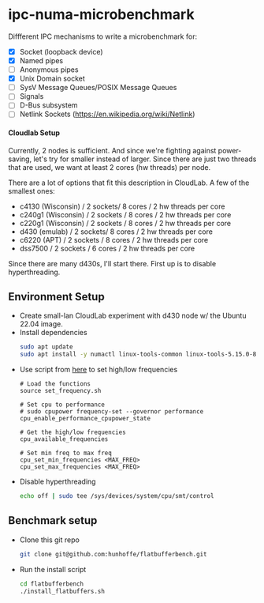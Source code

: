 # ipc-numa-microbenchmark

Diffferent IPC mechanisms to write a microbenchmark for:
- [x] Socket (loopback device)
- [x] Named pipes
- [ ] Anonymous pipes
- [x] Unix Domain socket
- [ ] SysV Message Queues/POSIX Message Queues
- [ ] Signals
- [ ] D-Bus subsystem
- [ ] Netlink Sockets (https://en.wikipedia.org/wiki/Netlink)

#### Cloudlab Setup

Currently, 2 nodes is sufficient. And since we're fighting against power-saving, let's try for smaller instead of larger.
Since there are just two threads that are used, we want at least 2 cores (hw threads) per node.

There are a lot of options that fit this description in CloudLab. A few of the smallest ones:
* c4130 (Wisconsin) / 2 sockets/ 8 cores / 2 hw threads per core
* c240g1 (Wisconsin) / 2 sockets / 8 cores / 2 hw threads per core
* c220g1 (Wisconsin) / 2 sockets / 8 cores / 2 hw threads per core
* d430 (emulab) / 2 sockets/ 8 cores / 2 hw threads per core
* c6220 (APT) / 2 sockets / 8 cores / 2 hw threads per core
* dss7500 / 2 sockets / 6 cores / 2 hw threads per core

Since there are many d430s, I'll start there. First up is to disable hyperthreading.

## Environment Setup

* Create small-lan CloudLab experiment with d430 node w/ the Ubuntu 22.04 image.
* Install dependencies 
  ```bash
  sudo apt update
  sudo apt install -y numactl linux-tools-common linux-tools-5.15.0-86-generic
  ```
* Use script from [here](https://www.alexgallego.org/perf/compiler/explorer/flatbuffers/smf/2018/06/30/effects-cpu-turbo.html) to set high/low frequencies
  ```
  # Load the functions
  source set_frequency.sh

  # Set cpu to performance
  # sudo cpupower frequency-set --governor performance
  cpu_enable_performance_cpupower_state

  # Get the high/low frequencies
  cpu_available_frequencies

  # Set min freq to max freq
  cpu_set_min_frequencies <MAX_FREQ>
  cpu_set_max_frequencies <MAX_FREQ>
  ```
* Disable hyperthreading
  ```bash
  echo off | sudo tee /sys/devices/system/cpu/smt/control
  ```

## Benchmark setup

* Clone this git repo
  ```bash
  git clone git@github.com:hunhoffe/flatbufferbench.git
  ```
* Run the install script
  ```bash
  cd flatbufferbench
  ./install_flatbuffers.sh
  ```

